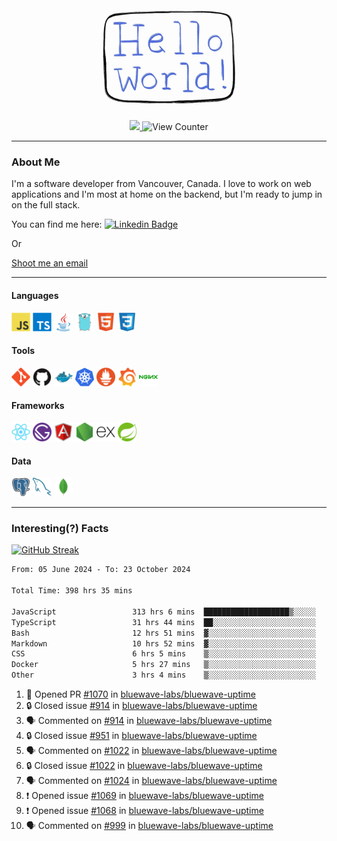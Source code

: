 <div align="center">
    <img src="./img/hello_world.webp" height="200px" width="">
    <div>
        <a href="https://www.linkedin.com/in/ajhollid">
            <img src="https://img.shields.io/badge/LinkedIn-blue"/>
        </a>
        <img src="https://komarev.com/ghpvc/?username=ajhollid&color=yellow" alt="View Counter">
    </div>
</div>

---

### About Me

I'm a software developer from Vancouver, Canada. I love to work on web applications and I'm most at home on the backend, but I'm ready to jump in on the full stack.

You can find me here: [![Linkedin Badge](https://img.shields.io/badge/-ajhollid-blue?style=flat&logo=Linkedin&logoColor=white)](https://www.linkedin.com/in/ajhollid)

Or

[Shoot me an email](mailto:ajhollid@gmail.com)

---

#### Languages

<div>
    <img src="./img/devicons/javascript-original.svg" width=30 height=30 alt="JavaScript">
    <img src="/img/devicons/typescript-original.svg" width=30 height=30 alt="TypeScript">
    <img src="./img/devicons/java-original.svg" width=30 height=30 alt="Java">
    <img src="./img/devicons/go-original.svg" width=30 height=30 alt="Golang">
    <img src="./img/devicons/html5-original.svg" width=30 height=30 alt="HTML 5">
    <img src="./img/devicons/css3-original.svg" width=30 height=30 alt="CSS 3">
</div>

#### Tools

<div>
    <img src="./img/devicons/git-original.svg" width=30 height=30 alt="Git">
    <img src="./img/devicons/github-original.svg" width=30 height=30 alt="Github">
    <img src="./img/devicons/docker-original.svg" width=30 
    height=30 alt="Docker">
    <img src="./img/devicons/kubernetes-original.svg" width=30 height=30 alt="K8">
    <img src="./img/devicons/prometheus-original.svg" width=30 height=30 alt="Prometheus">
    <img src="./img/devicons/grafana-original.svg" width=30 height=30 alt="Grafana">
    <img src="./img/devicons/nginx-original.svg" width=30 height=30 alt="Nginx">
</div>

#### Frameworks

<div>
    <img src="./img/devicons/react-original.svg" width=30 height=30 alt="React">
    <img src="./img/devicons/gatsby-original.svg" width=30 height=30 alt="Gatsby">
    <img src="./img/devicons/angularjs-original.svg" width=30 height=30 alt="AngularJS">
    <img src="./img/devicons/nodejs-original.svg" width=30 height=30 alt="NodeJS">
    <img src="./img/devicons/express-original.svg" width=30 height=30 alt="Express">
    <img src="./img/devicons/spring-original.svg" width=30 height=30 alt="Spring">
</div>

#### Data

<div>
    <img src="./img/devicons/postgresql-original.svg" width=30 height=30 alt="Postgresql">
    <img src="./img/devicons/mysql-original.svg" width=30 height=30 alt="Mysql">
    <img src="./img/devicons/mongodb-original.svg" width=30 height=30 alt="MongoDB">
</div>

---

### Interesting(?) Facts

[![GitHub Streak](http://github-readme-streak-stats.herokuapp.com?user=ajhollid)](https://git.io/streak-stats)

 <!--START_SECTION:waka-->

```txt
From: 05 June 2024 - To: 23 October 2024

Total Time: 398 hrs 35 mins

JavaScript                 313 hrs 6 mins  ███████████████████▒░░░░░   77.95 %
TypeScript                 31 hrs 44 mins  ██░░░░░░░░░░░░░░░░░░░░░░░   07.90 %
Bash                       12 hrs 51 mins  ▓░░░░░░░░░░░░░░░░░░░░░░░░   03.20 %
Markdown                   10 hrs 52 mins  ▓░░░░░░░░░░░░░░░░░░░░░░░░   02.71 %
CSS                        6 hrs 5 mins    ▒░░░░░░░░░░░░░░░░░░░░░░░░   01.52 %
Docker                     5 hrs 27 mins   ▒░░░░░░░░░░░░░░░░░░░░░░░░   01.36 %
Other                      3 hrs 4 mins    ▒░░░░░░░░░░░░░░░░░░░░░░░░   00.76 %
```

<!--END_SECTION:waka-->


<!--START_SECTION:activity-->
1. 💪 Opened PR [#1070](https://github.com/bluewave-labs/bluewave-uptime/pull/1070) in [bluewave-labs/bluewave-uptime](https://github.com/bluewave-labs/bluewave-uptime)
2. 🔒 Closed issue [#914](https://github.com/bluewave-labs/bluewave-uptime/issues/914) in [bluewave-labs/bluewave-uptime](https://github.com/bluewave-labs/bluewave-uptime)
3. 🗣 Commented on [#914](https://github.com/bluewave-labs/bluewave-uptime/issues/914#issuecomment-2436695133) in [bluewave-labs/bluewave-uptime](https://github.com/bluewave-labs/bluewave-uptime)
4. 🔒 Closed issue [#951](https://github.com/bluewave-labs/bluewave-uptime/issues/951) in [bluewave-labs/bluewave-uptime](https://github.com/bluewave-labs/bluewave-uptime)
5. 🗣 Commented on [#1022](https://github.com/bluewave-labs/bluewave-uptime/issues/1022#issuecomment-2436694508) in [bluewave-labs/bluewave-uptime](https://github.com/bluewave-labs/bluewave-uptime)
6. 🔒 Closed issue [#1022](https://github.com/bluewave-labs/bluewave-uptime/issues/1022) in [bluewave-labs/bluewave-uptime](https://github.com/bluewave-labs/bluewave-uptime)
7. 🗣 Commented on [#1024](https://github.com/bluewave-labs/bluewave-uptime/issues/1024#issuecomment-2436693857) in [bluewave-labs/bluewave-uptime](https://github.com/bluewave-labs/bluewave-uptime)
8. ❗ Opened issue [#1069](https://github.com/bluewave-labs/bluewave-uptime/issues/1069) in [bluewave-labs/bluewave-uptime](https://github.com/bluewave-labs/bluewave-uptime)
9. ❗ Opened issue [#1068](https://github.com/bluewave-labs/bluewave-uptime/issues/1068) in [bluewave-labs/bluewave-uptime](https://github.com/bluewave-labs/bluewave-uptime)
10. 🗣 Commented on [#999](https://github.com/bluewave-labs/bluewave-uptime/issues/999#issuecomment-2436684054) in [bluewave-labs/bluewave-uptime](https://github.com/bluewave-labs/bluewave-uptime)
<!--END_SECTION:activity-->
